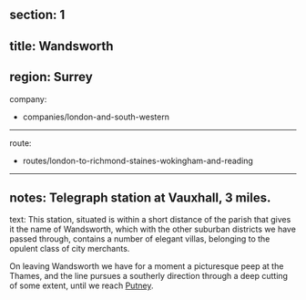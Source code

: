 section: 1
----
title: Wandsworth
----
region: Surrey
----
company:
- companies/london-and-south-western
----
route:
- routes/london-to-richmond-staines-wokingham-and-reading
----
notes: Telegraph station at Vauxhall, 3 miles.
----
text: This station, situated is within a short distance of the parish that gives it the name of Wandsworth, which with the other suburban districts we have passed through, contains a number of elegant villas, belonging to the opulent class of city merchants.

On leaving Wandsworth we have for a moment a picturesque peep at the Thames, and the line pursues a southerly direction through a deep cutting of some extent, until we reach [Putney](/stations/putney).
